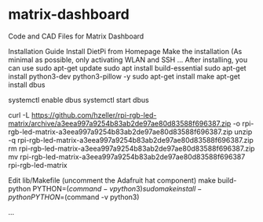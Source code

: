 # matrix-dashboard
Code and CAD Files for Matrix Dashboard

Installation Guide
Install DietPi from Homepage
Make the installation (As minimal as possible, only activating WLAN and SSH
...
After installing, you can use 
sudo apt-get update 
sudo apt install build-essential
sudo apt-get install python3-dev python3-pillow -y
sudo apt-get install make
apt-get install dbus

systemctl enable dbus
systemctl start dbus


curl -L https://github.com/hzeller/rpi-rgb-led-matrix/archive/a3eea997a9254b83ab2de97ae80d83588f696387.zip -o rpi-rgb-led-matrix-a3eea997a9254b83ab2de97ae80d83588f696387.zip
unzip -q rpi-rgb-led-matrix-a3eea997a9254b83ab2de97ae80d83588f696387.zip
rm rpi-rgb-led-matrix-a3eea997a9254b83ab2de97ae80d83588f696387.zip
mv rpi-rgb-led-matrix-a3eea997a9254b83ab2de97ae80d83588f696387 rpi-rgb-led-matrix

Edit lib/Makefile (uncomment the Adafruit hat component)
make build-python PYTHON=$(command -v python3)
sudo make install-python PYTHON=$(command -v python3)

...
